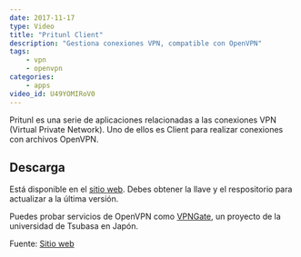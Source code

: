 ```yaml
---
date: 2017-11-17
type: Video
title: "Pritunl Client"
description: "Gestiona conexiones VPN, compatible con OpenVPN"
tags:
    - vpn
    - openvpn
categories:
    - apps
video_id: U49YOMIRoV0
---
```


Pritunl es una serie de aplicaciones relacionadas a las conexiones VPN (Virtual Private Network). Uno de ellos es Client para realizar conexiones con archivos OpenVPN.

## Descarga

Está disponible en el [sitio web](https://client.pritunl.com/). Debes obtener la llave y el respositorio para actualizar a la última versión.

Puedes probar servicios de OpenVPN como [VPNGate](http://www.vpngate.net/en/), un proyecto de la universidad de Tsubasa en Japón.

Fuente: [Sitio web](https://client.pritunl.com/)
